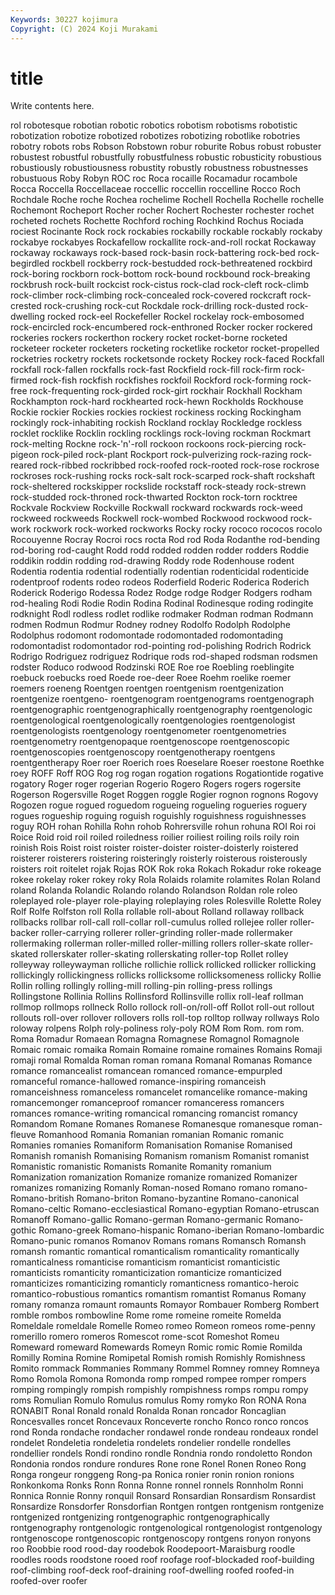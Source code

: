 ```yaml
---
Keywords: 30227 kojimura
Copyright: (C) 2024 Koji Murakami
---
```


# title

Write contents here.



rol robotesque robotian robotic robotics robotism robotisms robotistic robotization robotize
robotized robotizes robotizing robotlike robotries robotry robots robs Robson Robstown
robur roburite Robus robust robuster robustest robustful robustfully robustfulness robustic
robusticity robustious robustiously robustiousness robustity robustly robustness robustnesses robustuous Roby
Robyn ROC roc Roca rocaille Rocamadur rocambole Rocca Roccella Roccellaceae
roccellic roccellin roccelline Rocco Roch Rochdale Roche roche Rochea rochelime
Rochell Rochella Rochelle rochelle Rochemont Rocheport Rocher rocher Rochert Rochester
rochester rochet rocheted rochets Rochette Rochford roching Rochkind Rochus Rociada
rociest Rocinante Rock rock rockabies rockabilly rockable rockably rockaby rockabye
rockabyes Rockafellow rockallite rock-and-roll rockat Rockaway rockaway rockaways rock-based rock-basin
rock-battering rock-bed rock-begirdled rockbell rockberry rock-bestudded rock-bethreatened rockbird rock-boring rockborn
rock-bottom rock-bound rockbound rock-breaking rockbrush rock-built rockcist rock-cistus rock-clad rock-cleft
rock-climb rock-climber rock-climbing rock-concealed rock-covered rockcraft rock-crested rock-crushing rock-cut Rockdale
rock-drilling rock-dusted rock-dwelling rocked rock-eel Rockefeller Rockel rockelay rock-embosomed rock-encircled
rock-encumbered rock-enthroned Rocker rocker rockered rockeries rockers rockerthon rockery rocket
rocket-borne rocketed rocketeer rocketer rocketers rocketing rocketlike rocketor rocket-propelled rocketries
rocketry rockets rocketsonde rockety Rockey rock-faced Rockfall rockfall rock-fallen rockfalls
rock-fast Rockfield rock-fill rock-firm rock-firmed rock-fish rockfish rockfishes rockfoil Rockford
rock-forming rock-free rock-frequenting rock-girded rock-girt rockhair Rockhall Rockham Rockhampton rock-hard
rockhearted rock-hewn Rockholds Rockhouse Rockie rockier Rockies rockies rockiest rockiness
rocking Rockingham rockingly rock-inhabiting rockish Rockland rocklay Rockledge rockless rocklet
rocklike Rocklin rockling rocklings rock-loving rockman Rockmart rock-melting Rockne rock-'n'-roll
rockoon rockoons rock-piercing rock-pigeon rock-piled rock-plant Rockport rock-pulverizing rock-razing rock-reared
rock-ribbed rockribbed rock-roofed rock-rooted rock-rose rockrose rockroses rock-rushing rocks rock-salt
rock-scarped rock-shaft rockshaft rock-sheltered rockskipper rockslide rockstaff rock-steady rock-strewn rock-studded
rock-throned rock-thwarted Rockton rock-torn rocktree Rockvale Rockview Rockville Rockwall rockward
rockwards rock-weed rockweed rockweeds Rockwell rock-wombed Rockwood rockwood rock-work rockwork
rock-worked rockworks Rocky rocky rococo rococos rocolo Rocouyenne Rocray Rocroi
rocs rocta Rod rod Roda Rodanthe rod-bending rod-boring rod-caught Rodd
rodd rodded rodden rodder rodders Roddie roddikin roddin rodding rod-drawing
Roddy rode Rodenhouse rodent Rodentia rodentia rodential rodentially rodentian rodenticidal
rodenticide rodentproof rodents rodeo rodeos Roderfield Roderic Roderica Roderich Roderick
Roderigo Rodessa Rodez Rodge rodge Rodger Rodgers rodham rod-healing Rodi
Rodie Rodin Rodina Rodinal Rodinesque roding rodingite rodknight Rodl rodless
rodlet rodlike rodmaker Rodman rodman Rodmann rodmen Rodmun Rodmur Rodney
rodney Rodolfo Rodolph Rodolphe Rodolphus rodomont rodomontade rodomontaded rodomontading rodomontadist
rodomontador rod-pointing rod-polishing Rodrich Rodrick Rodrigo Rodriguez rodriguez Rodrique rods
rod-shaped rodsman rodsmen rodster Roduco rodwood Rodzinski ROE Roe roe
Roebling roeblingite roebuck roebucks roed Roede roe-deer Roee Roehm roelike
roemer roemers roeneng Roentgen roentgen roentgenism roentgenization roentgenize roentgeno- roentgenogram
roentgenograms roentgenograph roentgenographic roentgenographically roentgenography roentgenologic roentgenological roentgenologically roentgenologies roentgenologist
roentgenologists roentgenology roentgenometer roentgenometries roentgenometry roentgenopaque roentgenoscope roentgenoscopic roentgenoscopies roentgenoscopy
roentgenotherapy roentgens roentgentherapy Roer roer Roerich roes Roeselare Roeser roestone
Roethke roey ROFF Roff ROG Rog rog rogan rogation rogations
Rogationtide rogative rogatory Roger roger rogerian Rogerio Rogero Rogers rogers
rogersite Rogerson Rogersville Roget Roggen roggle Rogier rognon rognons Rogovy
Rogozen rogue rogued roguedom rogueing rogueling rogueries roguery rogues rogueship
roguing roguish roguishly roguishness roguishnesses roguy ROH rohan Rohilla Rohn
rohob Rohrersville rohun rohuna ROI Roi roi Roice Roid roid
roil roiled roiledness roilier roiliest roiling roils roily roin roinish
Rois Roist roist roister roister-doister roister-doisterly roistered roisterer roisterers roistering
roisteringly roisterly roisterous roisterously roisters roit roitelet rojak Rojas ROK
Rok roka Rokach Rokadur roke rokeage rokee rokelay roker rokey
roky Rola Rolaids rolamite rolamites Rolan Roland roland Rolanda Rolandic
Rolando rolando Rolandson Roldan role roleo roleplayed role-player role-playing roleplaying
roles Rolesville Rolette Roley Rolf Rolfe Rolfston roll Rolla rollable
roll-about Rolland rollaway rollback rollbacks rollbar roll-call roll-collar roll-cumulus rolled
rollejee roller roller-backer roller-carrying rollerer roller-grinding roller-made rollermaker rollermaking rollerman
roller-milled roller-milling rollers roller-skate roller-skated rollerskater roller-skating rollerskating roller-top Rollet
rolley rolleyway rolleywayman rolliche rollichie rollick rollicked rollicker rollicking rollickingly
rollickingness rollicks rollicksome rollicksomeness rollicky Rollie Rollin rolling rollingly rolling-mill
rolling-pin rolling-press rollings Rollingstone Rollinia Rollins Rollinsford Rollinsville rollix roll-leaf
rollman rollmop rollmops rollneck Rollo rollock roll-on/roll-off Rollot roll-out rollout
rollouts roll-over rollover rollovers rolls roll-top rolltop rollway rollways Rolo
roloway rolpens Rolph roly-poliness roly-poly ROM Rom Rom. rom rom.
Roma Romadur Romaean Romagna Romagnese Romagnol Romagnole Romaic romaic romaika
Romain Romaine romaine romaines Romains Romaji romaji romal Romalda Roman
roman romana Romanal Romanas Romance romance romancealist romancean romanced romance-empurpled
romanceful romance-hallowed romance-inspiring romanceish romanceishness romanceless romancelet romancelike romance-making romancemonger
romanceproof romancer romanceress romancers romances romance-writing romancical romancing romancist romancy
Romandom Romane Romanes Romanese Romanesque romanesque roman-fleuve Romanhood Romania Romanian
romanian Romanic romanic Romanies romanies Romaniform Romanisation Romanise Romanised Romanish
romanish Romanising Romanism romanism Romanist romanist Romanistic romanistic Romanists Romanite
Romanity romanium Romanization romanization Romanize romanize romanized Romanizer romanizes romanizing
Romanly Roman-nosed Romano romano romano- Romano-british Romano-briton Romano-byzantine Romano-canonical Romano-celtic
Romano-ecclesiastical Romano-egyptian Romano-etruscan Romanoff Romano-gallic Romano-german Romano-germanic Romano-gothic Romano-greek Romano-hispanic
Romano-iberian Romano-lombardic Romano-punic romanos Romanov Romans romans Romansch Romansh romansh
romantic romantical romanticalism romanticality romantically romanticalness romanticise romanticism romanticist romanticistic
romanticists romanticity romanticization romanticize romanticized romanticizes romanticizing romanticly romanticness romantico-heroic
romantico-robustious romantics romantism romantist Romanus Romany romany romanza romaunt romaunts
Romayor Rombauer Romberg Rombert romble rombos rombowline Rome rome romeine
romeite Romelda Romeldale romeldale Romelle Romeo romeo Romeon romeos rome-penny
romerillo romero romeros Romescot rome-scot Romeshot Romeu Romeward romeward Romewards
Romeyn Romic romic Romie Romilda Romilly Romina Romine Romipetal Romish
romish Romishly Romishness Romito rommack Rommanies Rommany Rommel Romney romney
Romneya Romo Romola Romona Romonda romp romped rompee romper rompers
romping rompingly rompish rompishly rompishness romps rompu rompy roms Romulian
Romulo Romulus romulus Romy romyko Ron RONA Rona RONABIT Ronal
Ronald ronald Ronalda Ronan roncador Roncaglian Roncesvalles roncet Roncevaux Ronceverte
roncho Ronco ronco roncos rond Ronda rondache rondacher rondawel ronde
rondeau rondeaux rondel rondelet Rondeletia rondeletia rondelets rondelier rondelle rondelles
rondellier rondels Rondi rondino rondle Rondnia rondo rondoletto Rondon Rondonia
rondos rondure rondures Rone rone Ronel Ronen Roneo Rong Ronga
rongeur ronggeng Rong-pa Ronica ronier ronin ronion ronions Ronkonkoma Ronks
Ronn Ronna Ronne ronnel ronnels Ronnholm Ronni Ronnica Ronnie Ronny
ronquil Ronsard Ronsardian Ronsardism Ronsardist Ronsardize Ronsdorfer Ronsdorfian Rontgen rontgen
rontgenism rontgenize rontgenized rontgenizing rontgenographic rontgenographically rontgenography rontgenologic rontgenological rontgenologist
rontgenology rontgenoscope rontgenoscopic rontgenoscopy rontgens ronyon ronyons roo Roobbie rood
rood-day roodebok Roodepoort-Maraisburg roodle roodles roods roodstone rooed roof roofage
roof-blockaded roof-building roof-climbing roof-deck roof-draining roof-dwelling roofed roofed-in roofed-over roofer
